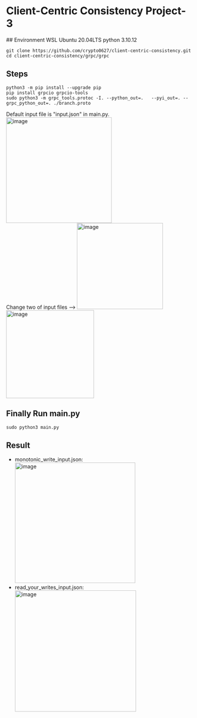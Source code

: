 <h1>Client-Centric Consistency Project-3</h1>
## Environment
WSL Ubuntu 20.04LTS
python 3.10.12

```
git clone https://github.com/crypto0627/client-centric-consistency.git
cd client-centric-consistency/grpc/grpc
```

## Steps
```
python3 -m pip install --upgrade pip
pip install grpcio grpcio-tools
sudo python3 -m grpc_tools.protoc -I. --python_out=.   --pyi_out=. --grpc_python_out=. ./branch.proto
```
Default input file is "input.json" in main.py.
<img width="286" alt="image" src="https://github.com/crypto0627/client-centric-consistency/assets/62930885/29b097d2-2788-4eb0-aa8f-cbba2f019b65">
<br/>
Change two of input files -->
<img width="233" alt="image" src="https://github.com/crypto0627/client-centric-consistency/assets/62930885/dc5327ed-5a02-4050-ba64-89756ab88a28">
<img width="238" alt="image" src="https://github.com/crypto0627/client-centric-consistency/assets/62930885/f854162b-5054-4164-b238-97c4e5ac707e">

## Finally Run main.py
```
sudo python3 main.py
```

## Result
- monotonic_write_input.json:<img width="326" alt="image" src="https://github.com/crypto0627/client-centric-consistency/assets/62930885/019adda4-ff8e-4596-bbe1-88c6cac7d7c0">
- read_your_writes_input.json:<img width="328" alt="image" src="https://github.com/crypto0627/client-centric-consistency/assets/62930885/5f1156df-893f-4fa4-b2d2-5702583ed9bd">
